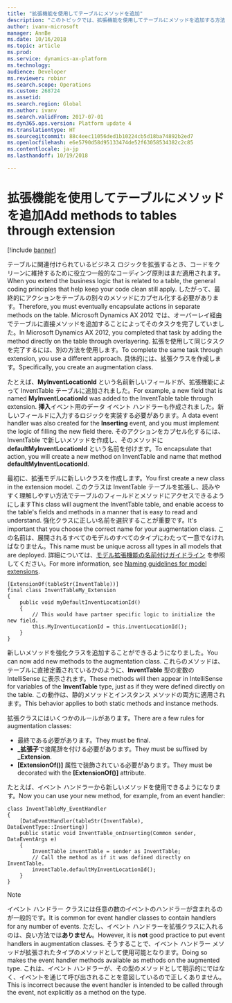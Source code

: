 ```yaml
---
title: "拡張機能を使用してテーブルにメソッドを追加"
description: "このトピックでは、拡張機能を使用してテーブルにメソッドを追加する方法について説明します。"
author: ivanv-microsoft
manager: AnnBe
ms.date: 10/16/2018
ms.topic: article
ms.prod: 
ms.service: dynamics-ax-platform
ms.technology: 
audience: Developer
ms.reviewer: robinr
ms.search.scope: Operations
ms.custom: 268724
ms.assetid: 
ms.search.region: Global
ms.author: ivanv
ms.search.validFrom: 2017-07-01
ms.dyn365.ops.version: Platform update 4
ms.translationtype: HT
ms.sourcegitcommit: 88c4eec11056ded1b10224cb5d18ba74892b2ed7
ms.openlocfilehash: e6e5790d58d95133474de52f63058534382c2c85
ms.contentlocale: ja-jp
ms.lasthandoff: 10/19/2018

---
```


# <a name="add-methods-to-tables-through-extension"></a><span data-ttu-id="353ff-103">拡張機能を使用してテーブルにメソッドを追加</span><span class="sxs-lookup"><span data-stu-id="353ff-103">Add methods to tables through extension</span></span>

[!include [banner](../includes/banner.md)]

<span data-ttu-id="353ff-104">テーブルに関連付けられているビジネス ロジックを拡張するとき、コードをクリーンに維持するために役立つ一般的なコーディング原則はまだ適用されます。</span><span class="sxs-lookup"><span data-stu-id="353ff-104">When you extend the business logic that is related to a table, the general coding principles that help keep your code clean still apply.</span></span> <span data-ttu-id="353ff-105">したがって、最終的にアクションをテーブルの別々のメソッドにカプセル化する必要があります。</span><span class="sxs-lookup"><span data-stu-id="353ff-105">Therefore, you must eventually encapsulate actions in separate methods on the table.</span></span> <span data-ttu-id="353ff-106">Microsoft Dynamics AX 2012 では、オーバーレイ経由でテーブルに直接メソッドを追加することによってそのタスクを完了していました。</span><span class="sxs-lookup"><span data-stu-id="353ff-106">In Microsoft Dynamics AX 2012, you completed that task by adding the method directly on the table through overlayering.</span></span> <span data-ttu-id="353ff-107">拡張を使用して同じタスクを完了するには、別の方法を使用します。</span><span class="sxs-lookup"><span data-stu-id="353ff-107">To complete the same task through extension, you use a different approach.</span></span> <span data-ttu-id="353ff-108">具体的には、拡張クラスを作成します。</span><span class="sxs-lookup"><span data-stu-id="353ff-108">Specifically, you create an augmentation class.</span></span>

<span data-ttu-id="353ff-109">たとえば、**MyInventLocationId** という名前新しいフィールドが、拡張機能によって InventTable テーブルに追加されました。</span><span class="sxs-lookup"><span data-stu-id="353ff-109">For example, a new field that is named **MyInventLocationId** was added to the InventTable table through extension.</span></span> <span data-ttu-id="353ff-110">**挿入**イベント用のデータ イベント ハンドラーも作成されました。新しいフィールドに入力するロジックを実装する必要があります。</span><span class="sxs-lookup"><span data-stu-id="353ff-110">A data event handler was also created for the **Inserting** event, and you must implement the logic of filling the new field there.</span></span> <span data-ttu-id="353ff-111">そのアクションをカプセル化するには、InventTable で新しいメソッドを作成し、そのメソッドに **defaultMyInventLocationId** という名前を付けます。</span><span class="sxs-lookup"><span data-stu-id="353ff-111">To encapsulate that action, you will create a new method on InventTable and name that method **defaultMyInventLocationId**.</span></span>

<span data-ttu-id="353ff-112">最初に、拡張モデルに新しいクラスを作成します。</span><span class="sxs-lookup"><span data-stu-id="353ff-112">You first create a new class in the extension model.</span></span> <span data-ttu-id="353ff-113">このクラスは InventTable テーブルを拡張し、読みやすく理解しやすい方法でテーブルのフィールドとメソッドにアクセスできるようにします</span><span class="sxs-lookup"><span data-stu-id="353ff-113">This class will augment the InventTable table, and enable access to the table's fields and methods in a manner that is easy to read and understand.</span></span> <span data-ttu-id="353ff-114">強化クラスに正しい名前を選択することが重要です。</span><span class="sxs-lookup"><span data-stu-id="353ff-114">It's important that you choose the correct name for your augmentation class.</span></span> <span data-ttu-id="353ff-115">この名前は、展開されるすべてのモデルのすべてのタイプにわたって一意でなければなりません。</span><span class="sxs-lookup"><span data-stu-id="353ff-115">This name must be unique across all types in all models that are deployed.</span></span> <span data-ttu-id="353ff-116">詳細については、[モデル拡張機能の名前付けガイドライン](naming-guidelines-extensions.md) を参照してください。</span><span class="sxs-lookup"><span data-stu-id="353ff-116">For more information, see [Naming guidelines for model extensions](naming-guidelines-extensions.md).</span></span>

```
[ExtensionOf(tableStr(InventTable))]
final class InventTableMy_Extension
{
    public void myDefaultInventLocationId()
    {
        // This would have partner specific logic to initialize the new field.
        this.MyInventLocationId = this.inventLocationId();
    }
}
```

<span data-ttu-id="353ff-117">新しいメソッドを強化クラスを追加することができるようになりました。</span><span class="sxs-lookup"><span data-stu-id="353ff-117">You can now add new methods to the augmentation class.</span></span> <span data-ttu-id="353ff-118">これらのメソッドは、テーブルに直接定義されているかのように、**InventTable** 型の変数の IntelliSense に表示されます。</span><span class="sxs-lookup"><span data-stu-id="353ff-118">These methods will then appear in IntelliSense for variables of the **InventTable** type, just as if they were defined directly on the table.</span></span> <span data-ttu-id="353ff-119">この動作は、静的メソッドとインスタンス メソッドの両方に適用されます。</span><span class="sxs-lookup"><span data-stu-id="353ff-119">This behavior applies to both static methods and instance methods.</span></span>

<span data-ttu-id="353ff-120">拡張クラスにはいくつかのルールがあります。</span><span class="sxs-lookup"><span data-stu-id="353ff-120">There are a few rules for augmentation classes:</span></span>

+ <span data-ttu-id="353ff-121">最終である必要があります。</span><span class="sxs-lookup"><span data-stu-id="353ff-121">They must be final.</span></span>
+ <span data-ttu-id="353ff-122">**\_拡張子**で接尾辞を付ける必要があります。</span><span class="sxs-lookup"><span data-stu-id="353ff-122">They must be suffixed by **\_Extension**.</span></span>
+ <span data-ttu-id="353ff-123">**[ExtensionOf()]** 属性で装飾されている必要があります。</span><span class="sxs-lookup"><span data-stu-id="353ff-123">They must be decorated with the **[ExtensionOf()]** attribute.</span></span>

<span data-ttu-id="353ff-124">たとえば、イベント ハンドラーから新しいメソッドを使用できるようになります。</span><span class="sxs-lookup"><span data-stu-id="353ff-124">Now you can use your new method, for example, from an event handler:</span></span>

```
class InventTableMy_EventHandler
{
    [DataEventHandler(tableStr(InventTable), DataEventType::Inserting)]
    public static void InventTable_onInserting(Common sender, DataEventArgs e)
    {
        InventTable inventTable = sender as InventTable;
        // Call the method as if it was defined directly on InventTable.
        inventTable.defaultMyInventLocationId();
    }
}

```

> [!NOTE]
> <span data-ttu-id="353ff-125">イベント ハンドラー クラスには任意の数のイベントのハンドラーが含まれるのが一般的です。</span><span class="sxs-lookup"><span data-stu-id="353ff-125">It is common for event handler classes to contain handlers for any number of events.</span></span> <span data-ttu-id="353ff-126">ただし、イベント ハンドラーを拡張クラスに入れるのは、良い方法では**ありません**。</span><span class="sxs-lookup"><span data-stu-id="353ff-126">However, it is **not** good practice to put event handlers in augmentation classes.</span></span> <span data-ttu-id="353ff-127">そうすることで、イベント ハンドラー メソッドが拡張されたタイプのメソッドとして使用可能となります。</span><span class="sxs-lookup"><span data-stu-id="353ff-127">Doing so makes the event handler methods available as methods on the augmented type.</span></span> <span data-ttu-id="353ff-128">これは、イベント ハンドラーが、その型のメソッドとして明示的にではなく、イベントを通じて呼び出されることを意図しているので正しくありません。</span><span class="sxs-lookup"><span data-stu-id="353ff-128">This is incorrect because the event handler is intended to be called through the event, not explicitly as a method on the type.</span></span>

